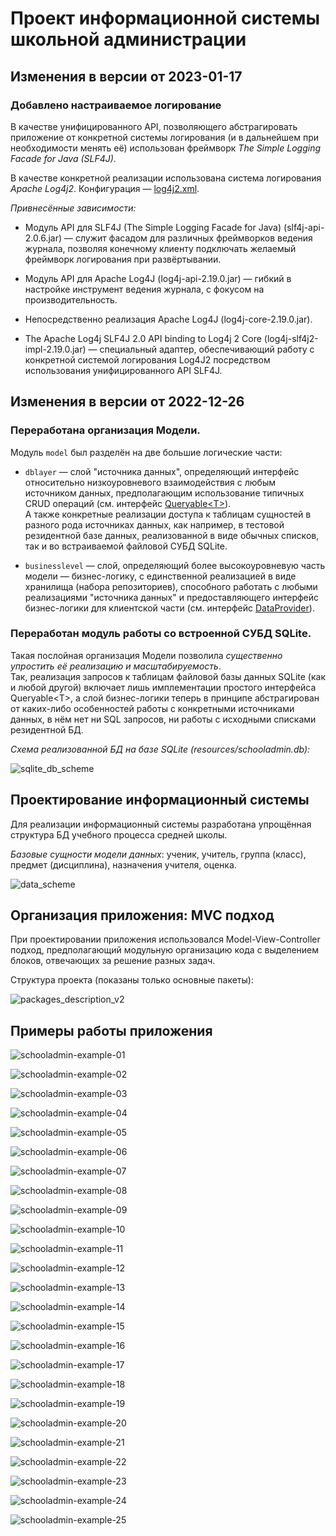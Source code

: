 # Проект информационной системы школьной администрации

## Изменения в версии от 2023-01-17

### Добавлено настраиваемое логирование

В качестве унифицированного API, позволяющего абстрагировать приложение
от конкретной системы логирования (и в дальнейшем при необходимости менять её)
использован фреймворк *The Simple Logging Facade for Java (SLF4J)*.

В качестве конкретной реализации использована система логирования *Apache Log4j2*.
Конфигурация &mdash; [log4j2.xml](src/main/java/log4j2.xml).

*Привнесённые зависимости:*

*  Модуль API для SLF4J (The Simple Logging Facade for Java) (slf4j-api-2.0.6.jar) &mdash; служит фасадом для различных фреймворков ведения журнала, позволяя конечному клиенту подключать желаемый фреймворк логирования при развёртывании.

* Модуль API для Apache Log4J (log4j-api-2.19.0.jar) &mdash; гибкий в настройке инструмент ведения журнала, с фокусом на производительность.

* Непосредственно реализация Apache Log4J (log4j-core-2.19.0.jar).

* The Apache Log4j SLF4J 2.0 API binding to Log4j 2 Core (log4j-slf4j2-impl-2.19.0.jar) &mdash; специальный адаптер, обеспечивающий работу с конкретной системой логирования Log4J2 посредством использования унифицированного API SLF4J.

## Изменения в версии от 2022-12-26

### Переработана организация Модели.

Модуль `model` был разделён на две большие логические части:

* `dblayer` &mdash; слой "источника данных", определяющий интерфейс относительно низкоуровневого взаимодействия
с любым источником данных, предполагающим использование типичных CRUD операций
(см. интерфейс [Queryable&lt;T&gt;](src/main/java/edu/oop/schooladmin/model/dblayer/interfaces/Queryable.java)).\
А также конкретные реализации доступа к таблицам сущностей в разного рода источниках данных,
как например, в тестовой резидентной базе данных, реализованной в виде обычных списков,
так и во встраиваемой файловой СУБД SQLite.

* `businesslevel` &mdash; слой, определяющий более высокоуровневую часть модели &mdash;
бизнес-логику, с единственной реализацией в виде хранилища (набора репозиториев), способного работать с
любыми реализациями "источника данных" и предоставляющего интерфейс бизнес-логики для клиентской части
(см. интерфейс [DataProvider](src/main/java/edu/oop/schooladmin/model/businesslevel/interfaces/DataProvider.java)).

### Переработан модуль работы со встроенной СУБД SQLite.

Такая послойная организация Модели позволила *существенно упростить её реализацию и масштабируемость*.\
Так, реализация запросов к таблицам файловой базы данных SQLite (как и любой другой)
включает лишь имплементации простого интерфейса Queryable&lt;T&gt;,
а слой бизнес-логики теперь в принципе абстрагирован от каких-либо особенностей
работы с конкретными источниками данных, в нём нет ни SQL запросов, ни работы с
исходными списками резидентной БД.

*Схема реализованной БД на базе SQLite (resources/schooladmin.db):*

![sqlite_db_scheme](https://user-images.githubusercontent.com/109767480/209575522-2553068a-26c7-44e6-943c-20083f2d0c80.png)

## Проектирование информационный системы

Для реализации информационный системы разработана упрощённая структура БД учебного процесса средней школы.

*Базовые сущности модели данных*: ученик, учитель, группа (класс), предмет (дисциплина), назначения учителя, оценка.

![data_scheme](https://user-images.githubusercontent.com/109767480/208437120-9cb0f086-4e96-4da4-a779-e00c0e85051f.png)

## Организация приложения: MVC подход

При проектировании приложения использовался Model-View-Controller подход, предполагающий модульную организацию кода с выделением блоков, отвечающих за решение разных задач.

Структура проекта (показаны только основные пакеты):

![packages_description_v2](https://user-images.githubusercontent.com/109767480/209575499-fa14be16-f2e1-4619-b7ca-3f30b451a2de.png)

## Примеры работы приложения

![schooladmin-example-01](https://user-images.githubusercontent.com/109767480/208437177-c4275dbd-bfcb-475b-a529-30d74d751ef2.png)

![schooladmin-example-02](https://user-images.githubusercontent.com/109767480/208437189-b581313a-a500-43a2-9bda-a7358e221586.png)

![schooladmin-example-03](https://user-images.githubusercontent.com/109767480/208437197-f3365d25-c6c0-4720-b25d-2a6d22559768.png)

![schooladmin-example-04](https://user-images.githubusercontent.com/109767480/208437206-2e875a8b-e3ef-47ac-be3d-70d6089c4874.png)

![schooladmin-example-05](https://user-images.githubusercontent.com/109767480/208437217-698642cc-59ab-41b8-b8ff-d1664a813e0b.png)

![schooladmin-example-06](https://user-images.githubusercontent.com/109767480/208437225-cddc6a89-e3d8-4960-8c61-8fe82c77a8b0.png)

![schooladmin-example-07](https://user-images.githubusercontent.com/109767480/208437234-9046251d-ed4b-47fd-9a60-e8ccc4c6b94c.png)

![schooladmin-example-08](https://user-images.githubusercontent.com/109767480/208437242-68702a88-92a6-4333-9fee-ded7d7647fe3.png)

![schooladmin-example-09](https://user-images.githubusercontent.com/109767480/208437250-7e01bf8e-1d69-429d-ad78-b19b74799352.png)

![schooladmin-example-10](https://user-images.githubusercontent.com/109767480/208437260-ed04195e-bf60-4f3d-a101-ab5eda35936b.png)

![schooladmin-example-11](https://user-images.githubusercontent.com/109767480/208437265-8066eb1b-b198-4426-8cea-67a10bc0d9ff.png)

![schooladmin-example-12](https://user-images.githubusercontent.com/109767480/208437273-5adafa0b-1c35-4c14-95e3-b498ddc06e64.png)

![schooladmin-example-13](https://user-images.githubusercontent.com/109767480/208437290-c0914dbf-0d5a-4b2a-b598-f15026efa3b0.png)

![schooladmin-example-14](https://user-images.githubusercontent.com/109767480/208437303-f6e632ed-a0ca-4dfe-b9eb-160d52ed60c5.png)

![schooladmin-example-15](https://user-images.githubusercontent.com/109767480/208437316-736933cc-fb3b-4977-8ee8-87ff03017086.png)

![schooladmin-example-16](https://user-images.githubusercontent.com/109767480/208437327-3843e61d-8520-4a39-bfa2-f429ecffd207.png)

![schooladmin-example-17](https://user-images.githubusercontent.com/109767480/208437339-44c8889c-22e4-4339-8480-f292e0041f1f.png)

![schooladmin-example-18](https://user-images.githubusercontent.com/109767480/208437362-3fccf975-7f41-46f0-bf7d-3fcfee9e8b08.png)

![schooladmin-example-19](https://user-images.githubusercontent.com/109767480/208437495-5cb371d1-f339-460a-8b98-840d39c42ff0.png)

![schooladmin-example-20](https://user-images.githubusercontent.com/109767480/208437505-089b3463-e060-46d6-a114-9f71bb8cf61d.png)

![schooladmin-example-21](https://user-images.githubusercontent.com/109767480/208437509-a284be79-dba9-4c8b-9aff-e606a866faa2.png)

![schooladmin-example-22](https://user-images.githubusercontent.com/109767480/208437515-17602d65-ae1c-49fe-811c-dda59f89b7dc.png)

![schooladmin-example-23](https://user-images.githubusercontent.com/109767480/208437523-3f49a6dc-84fa-4b95-a894-2bdeb539e72e.png)

![schooladmin-example-24](https://user-images.githubusercontent.com/109767480/208437525-ed3c76d7-72a5-4ce8-a283-c859e7a0de09.png)

![schooladmin-example-25](https://user-images.githubusercontent.com/109767480/208437533-5e76e16c-f76b-479f-9388-9793399b1011.png)
